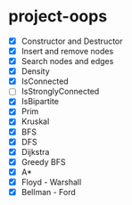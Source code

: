 # project-oops

- [x] Constructor and Destructor
- [x] Insert and remove nodes
- [x] Search nodes and edges
- [x] Density
- [x] IsConnected
- [ ] IsStronglyConnected
- [x] IsBipartite
- [x] Prim
- [x] Kruskal
- [x] BFS
- [x] DFS 
- [x] Dijkstra
- [x] Greedy BFS
- [x] A*
- [x] Floyd - Warshall
- [x] Bellman - Ford
